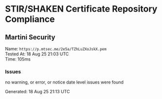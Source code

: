 # STIR/SHAKEN Certificate Repository Compliance

## Martini Security

Name: `https://p.mtsec.me/2e5a/TZhLuZXoJskX.pem`\
Tested At: 18 Aug 25 21:03 UTC\
Time: 105ms

### Issues

no warning, or error, or notice date level issues were found

Generated: 18 Aug 25 21:13 UTC